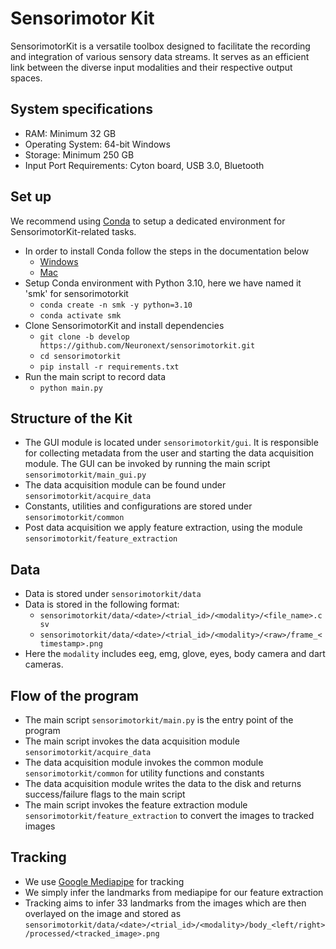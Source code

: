 # Sensorimotor Kit
SensorimotorKit is a versatile toolbox designed to facilitate the recording and integration of various sensory data streams. It serves as an efficient link between the diverse input modalities and their respective output spaces.

## System specifications
- RAM: Minimum 32 GB
- Operating System: 64-bit Windows
- Storage: Minimum 250 GB
- Input Port Requirements: Cyton board, USB 3.0, Bluetooth

## Set up
We recommend using [Conda](https://docs.conda.io/en/latest/) to setup a dedicated environment for SensorimotorKit-related tasks.

- In order to install Conda follow the steps in the documentation below
    - [Windows](https://conda.io/projects/conda/en/latest/user-guide/install/windows.html)
    - [Mac](https://docs.conda.io/projects/conda/en/latest/user-guide/install/macos.html)
- Setup Conda environment with Python 3.10, here we have named it 'smk' for sensorimotorkit
    - `conda create -n smk -y python=3.10`
    - `conda activate smk`
- Clone SensorimotorKit and install dependencies
    - `git clone -b develop https://github.com/Neuronext/sensorimotorkit.git`
    - `cd sensorimotorkit`
    - `pip install -r requirements.txt`
- Run the main script to record data
    - `python main.py`

## Structure of the Kit
- The GUI module is located under `sensorimotorkit/gui`. It is responsible for collecting metadata from the user and starting the data acquisition module. The GUI can be invoked by running the main script `sensorimotorkit/main_gui.py`
- The data acquisition module can be found under `sensorimotorkit/acquire_data`
- Constants, utilities and configurations are stored under `sensorimotorkit/common`
- Post data acquisition we apply feature extraction, using the module `sensorimotorkit/feature_extraction`

## Data
- Data is stored under `sensorimotorkit/data`
- Data is stored in the following format:
    - `sensorimotorkit/data/<date>/<trial_id>/<modality>/<file_name>.csv`
    - `sensorimotorkit/data/<date>/<trial_id>/<modality>/<raw>/frame_<timestamp>.png`
- Here the `modality` includes eeg, emg, glove, eyes, body camera and dart cameras.

## Flow of the program
- The main script `sensorimotorkit/main.py` is the entry point of the program
- The main script invokes the data acquisition module `sensorimotorkit/acquire_data`
- The data acquisition module invokes the common module `sensorimotorkit/common` for utility functions and constants
- The data acquisition module writes the data to the disk and returns success/failure flags to the main script
- The main script invokes the feature extraction module `sensorimotorkit/feature_extraction` to convert the images to tracked images

## Tracking
- We use [Google Mediapipe](https://developers.google.com/mediapipe) for tracking
- We simply infer the landmarks from mediapipe for our feature extraction
- Tracking aims to infer 33 landmarks from the images which are then overlayed on the image and stored as `sensorimotorkit/data/<date>/<trial_id>/<modality>/body_<left/right>/processed/<tracked_image>.png`
